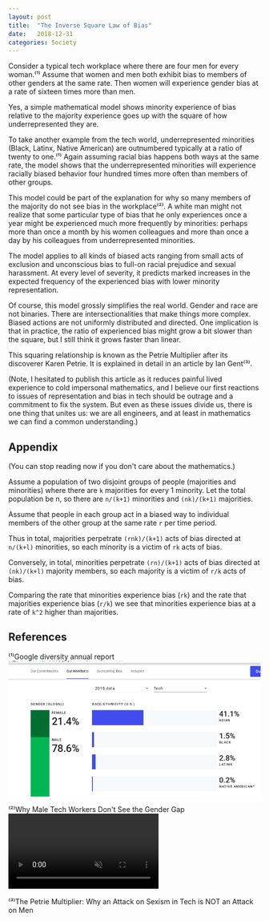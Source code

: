 ```yaml
---
layout: post
title:  "The Inverse Square Law of Bias"
date:   2018-12-31
categories: Society
---
```


Consider a typical tech workplace where there are four men for every woman.⁽¹⁾
Assume that women and men both exhibit bias to members of other genders at the
same rate. Then women will experience gender bias at a rate of sixteen times
more than men.

Yes, a simple mathematical model shows minority experience of bias relative to
the majority experience goes up with the square of how underrepresented they
are.

To take another example from the tech world, underrepresented minorities (Black,
Latinx, Native American) are outnumbered typically at a ratio of twenty to
one.⁽¹⁾ Again assuming racial bias happens both ways at the same rate, the model
shows that the underrepresented minorities will experience racially biased
behavior four hundred times more often than members of other groups.

This model could be part of the explanation for why so many members of the
majority do not see bias in the workplace⁽²⁾. A white man might not realize that
some particular type of bias that he only experiences once a year might be
experienced much more frequently by minorities: perhaps more than once a month
by his women colleagues and more than once a day by his colleagues from
underrepresented minorities.

The model applies to all kinds of biased acts ranging from small acts of
exclusion and unconscious bias to full-on racial prejudice and sexual
harassment. At every level of severity, it predicts marked increases in the
expected frequency of the experienced bias with lower minority representation.

Of course, this model grossly simplifies the real world. Gender and race are not
binaries. There are intersectionalities that make things more complex. Biased
actions are not uniformly distributed and directed. One implication is that in
practice, the ratio of experienced bias might grow a bit slower than the square,
but I still think it grows faster than linear.

This squaring relationship is known as the Petrie Multiplier after its
discoverer Karen Petrie. It is explained in detail in an article by Ian Gent⁽³⁾.

(Note, I hesitated to publish this article as it reduces painful lived
experience to cold impersonal mathematics, and I believe our first reactions to
issues of representation and bias in tech should be outrage and a commitment to
fix the system. But even as these issues divide us, there is one thing that
unites us: we are all engineers, and at least in mathematics we can find a
common understanding.)

## Appendix

(You can stop reading now if you don't care about the mathematics.)

Assume a population of two disjoint groups of people (majorities and minorities)
where there are `k` majorities for every 1 minority. Let the total population be
n, so there are `n/(k+1)` minorities and `(nk)/(k+1)` majorities.

Assume that people in each group act in a biased way to individual members of
the other group at the same rate `r` per time period.

Thus in total, majorities perpetrate `(rnk)/(k+1)` acts of bias directed at
`n/(k+l)` minorities, so each minority is a victim of `rk` acts of bias.

Conversely, in total, minorities perpetrate `(rn)/(k+1)` acts of bias directed
at `(nk)/(k+l)` majority members, so each majority is a victim of `r/k` acts of
bias.

Comparing the rate that minorities experience bias (`rk`) and the rate that
majorities experience bias (`r/k`) we see that minorities experience bias at a
rate of `k^2` higher than majorities.

## References

⁽¹⁾Google diversity annual report
<img src="/img/1_T1ypLwltfW2Xp7jAhRFQFg.png"/>
  
⁽²⁾Why Male Tech Workers Don't See the Gender Gap
<video loop muted autoplay playsinline>
  <source src="/img/1_TbFpj-NKnYz98P1mKK138A.mp4" type="video/mp4">
</video>
  
⁽³⁾The Petrie Multiplier: Why an Attack on Sexism in Tech is NOT
an Attack on Men
